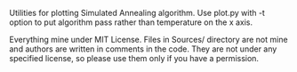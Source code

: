Utilities for plotting Simulated Annealing algorithm.
Use plot.py with -t option to put algorithm pass rather than temperature on the x axis.

Everything mine under MIT License. Files in Sources/ directory are not mine
and authors are written in comments in the code. They are not under any specified license, 
so please use them only if you have a permission.
